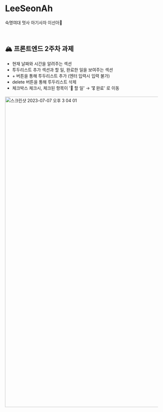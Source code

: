 # LeeSeonAh
숙명여대 멋사 아기사자 이선아🦁

<br/>

## 🏔️ 프론트엔드 2주차 과제 ##
<ul>
  <li>현재 날짜와 시간을 알려주는 섹션</li>
  <li>투두리스트 추가 섹션과 할 일, 완료한 일을 보여주는 섹션</li>
  <li> + 버튼을 통해 투두리스트 추가 (엔터 입력시 입력 불가) </li>
  <li> delete 버튼을 통해 투두리스트 삭제 </li>
  <li>체크박스 체크시, 체크된 항목이 '📝 할 일' &rarr; '🎖️ 완료' 로 이동</li>
</ul>
<img width="1020" alt="스크린샷 2023-07-07 오후 3 04 01" src="https://github.com/Likelion-at-SMWU-11th/LeeSeonAh/assets/126681896/8e1fea5f-a569-433d-a61a-91f1ce06ccd2">
